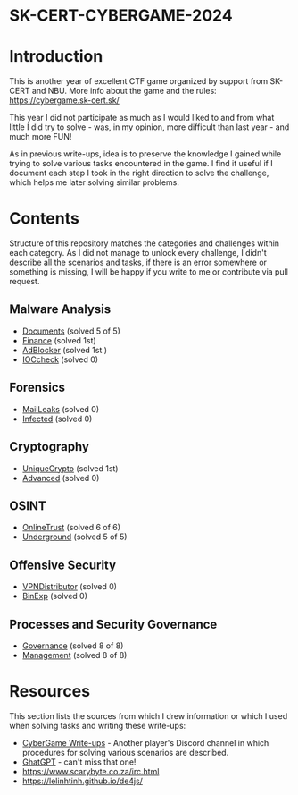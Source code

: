 # SK-CERT-CYBERGAME-2024

# Introduction
This is another year of excellent CTF game organized by support from SK-CERT and NBU. More info about the game and the rules: https://cybergame.sk-cert.sk/

This year I did not participate as much as I would liked to and from what little I did try to solve - was, in my opinion, more difficult than last year - and much more FUN!

As in previous write-ups, idea is to preserve the knowledge I gained while trying to solve various tasks encountered in the game. I find it useful if I document each step I took in the right direction to solve the challenge, which helps me later solving similar problems. 

# Contents

Structure of this repository matches the categories and challenges within each category.
As I did not manage to unlock every challenge, I didn't describe all the scenarios and tasks, if there is an error somewhere or something is missing, I will be happy if you write to me or contribute via pull request.

## Malware Analysis

* [Documents](/1%20Malware%20Analysis/Documents/README.md) (solved 5 of 5)
* [Finance](/1%20Malware%20Analysis/Finance/README.md) (solved 1st)
* [AdBlocker](/1%20Malware%20Analysis/AdBlocker/README.md) (solved 1st )
* [IOCcheck](/1%20Malware%20Analysis/IOCcheck/README.md) (solved 0)

## Forensics

* [MailLeaks](/2%20Forensics/MailLeaks/README.md) (solved 0)
* [Infected](/2%20Forensics/Infected/README.md) (solved 0)

## Cryptography

* [UniqueCrypto](/3%20Cryptography/UniqueCrypto/README.md) (solved 1st)
* [Advanced](/3%20Cryptography/Advanced/README.md) (solved 0)

## OSINT

* [OnlineTrust](/4%20OSINT/OnlineTrust/README.md) (solved 6 of 6)
* [Underground](/4%20OSINT/Underground/README.md) (solved 5 of 5)

## Offensive Security

* [VPNDistributor](/5%20Offensive%20Security/VPNDistributor/README.md) (solved 0)
* [BinExp](/5%20Offensive%20Security/BinExp/README.md) (solved 0)

## Processes and Security Governance

* [Governance](/6%20Processes%20And%20Security%20Governance/Governance/README.md) (solved 8 of 8)
* [Management](/6%20Processes%20And%20Security%20Governance/Management/README.md) (solved 8 of 8)

# Resources
This section lists the sources from which I drew information or which I used when solving tasks and writing these write-ups:

* [CyberGame Write-ups](https://discord.com/channels/1105064524970741873) - Another player's Discord channel in which procedures for solving various scenarios are described. 
* [GhatGPT](https://chatgpt.com/) - can't miss that one!
* https://www.scarybyte.co.za/irc.html
* https://lelinhtinh.github.io/de4js/
